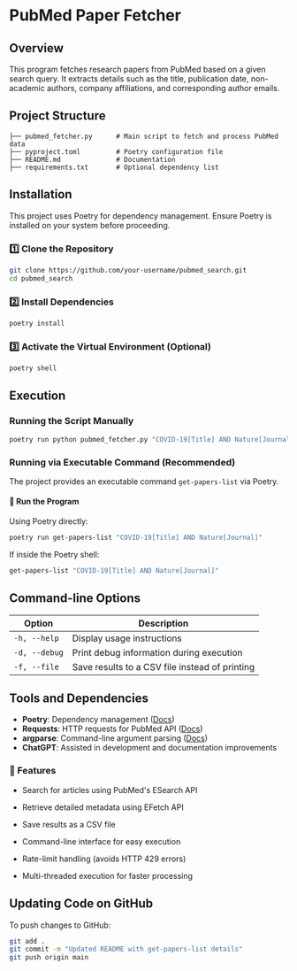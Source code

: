 # PubMed Paper Fetcher

## Overview

This program fetches research papers from PubMed based on a given search query. It extracts details such as the title, publication date, non-academic authors, company affiliations, and corresponding author emails.

## Project Structure

```
├── pubmed_fetcher.py      # Main script to fetch and process PubMed data
├── pyproject.toml         # Poetry configuration file
├── README.md              # Documentation
├── requirements.txt       # Optional dependency list
```

## Installation

This project uses Poetry for dependency management. Ensure Poetry is installed on your system before proceeding.

### 1️⃣ Clone the Repository

```sh
git clone https://github.com/your-username/pubmed_search.git
cd pubmed_search
```

### 2️⃣ Install Dependencies

```sh
poetry install
```

### 3️⃣ Activate the Virtual Environment (Optional)

```sh
poetry shell
```

## Execution

### Running the Script Manually

```sh
poetry run python pubmed_fetcher.py "COVID-19[Title] AND Nature[Journal]"
```

### Running via Executable Command (Recommended)

The project provides an executable command `get-papers-list` via Poetry.

#### 🔹 Run the Program

Using Poetry directly:

```sh
poetry run get-papers-list "COVID-19[Title] AND Nature[Journal]"
```

If inside the Poetry shell:

```sh
get-papers-list "COVID-19[Title] AND Nature[Journal]"
```

## Command-line Options

| Option        | Description                                    |
| ------------- | ---------------------------------------------- |
| `-h, --help`  | Display usage instructions                     |
| `-d, --debug` | Print debug information during execution       |
| `-f, --file`  | Save results to a CSV file instead of printing |

## Tools and Dependencies

- **Poetry**: Dependency management ([Docs](https://python-poetry.org/))
- **Requests**: HTTP requests for PubMed API ([Docs](https://docs.python-requests.org/))
- **argparse**: Command-line argument parsing ([Docs](https://docs.python.org/3/library/argparse.html))
- **ChatGPT**: Assisted in development and documentation improvements
### 🚀 Features

- Search for articles using PubMed's ESearch API

- Retrieve detailed metadata using EFetch API

- Save results as a CSV file

- Command-line interface for easy execution

- Rate-limit handling (avoids HTTP 429 errors)

- Multi-threaded execution for faster processing

## Updating Code on GitHub

To push changes to GitHub:

```sh
git add .
git commit -m "Updated README with get-papers-list details"
git push origin main
```

